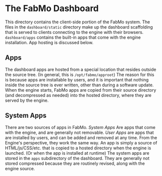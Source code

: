 The FabMo Dashboard
===================
This directory contains the client-side portion of the FabMo system.  The files in the `dashboard/static` directory make up the dashboard scaffolding that is served to clients connecting to the engine with their browsers.  `dashboard/apps` contains the built-in apps that come with the engine installation.  App hosting is discussed below. 

Apps
----
The dashboard apps are hosted from a special location that resides outside the source tree.  (In general, this is `/opt/fabmo/approot`) The reason for this is because apps are installable by users, and it is important that nothing inside the source tree is ever written, other than during a software update.  When the engine starts, FabMo apps are copied from their source directory (and decompressed as needed) into the hosted directory, where they are served by the engine.

System Apps
-----------
There are two sources of apps in FabMo.  _System Apps_ Are apps that come with the engine, and are generally not removable.  _User Apps_ are apps that are installed by users, and can be added and removed at any time.  From the Engine's perspective, they work the same way.  An app is simply a source of HTML/js/CSS/etc. that is copied to a hosted directory when the engine is launched. (Or when the app is installed at runtime)  The system apps are stored in the `apps` subdirectory of the dashboard.  They are generally not stored compressed because they are routinely revised, along with the engine source.
